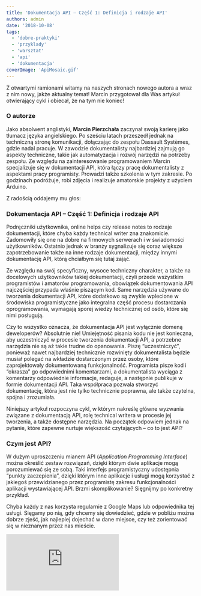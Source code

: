```yaml
---
title: 'Dokumentacja API – Część 1: Definicja i rodzaje API'
authors: admin
date: '2018-10-08'
tags:
  - 'dobre-praktyki'
  - 'przyklady'
  - 'warsztat'
  - 'api'
  - 'dokumentacja'
coverImage: 'ApiMosaic.gif'
---
```


Z otwartymi ramionami witamy na naszych stronach nowego autora a wraz z nim
nowy, jakże aktualny temat! Marcin przygotował dla Was artykuł otwierający cykl
i obiecał, że na tym nie koniec!

<!--truncate-->

### O autorze

Jako absolwent anglistyki, **Marcin Pierzchała** zaczynał swoją karierę jako
tłumacz języka angielskiego. Po sześciu latach przeszedł jednak na techniczną
stronę komunikacji, dołączając do zespołu Dassault Systèmes, gdzie nadal
pracuje. W zawodzie dokumentalisty najbardziej zajmują go aspekty techniczne,
takie jak automatyzacja i rozwój narzędzi na potrzeby zespołu. Ze względu na
zainteresowanie programowaniem Marcin specjalizuje się w dokumentacji API, która
łączy pracę dokumentalisty z aspektami pracy programisty. Prowadzi także
szkolenia w tym zakresie. Po godzinach podróżuje, robi zdjęcia i realizuje
amatorskie projekty z użyciem Arduino.

Z radością oddajemy mu głos:

### Dokumentacja API – Część 1: Definicja i rodzaje API

Podręczniki użytkownika, online helps czy release notes to rodzaje dokumentacji,
które chyba każdy technical writer zna znakomicie. Zadomowiły się one na dobre
na firmowych serwerach i w świadomości użytkowników. Ostatnio jednak w branży
sygnalizuje się coraz większe zapotrzebowanie także na inne rodzaje
dokumentacji, między innymi dokumentację API, którą chciałbym się tutaj zająć.

Ze względu na swój specyficzny, wysoce techniczny charakter, a także na
docelowych użytkowników takiej dokumentacji, czyli przede wszystkim programistów
i amatorów programowania, obowiązek dokumentowania API najczęściej przypada
właśnie piszącym kod. Same narzędzia używane do tworzenia dokumentacji API,
które dodatkowo są zwykle wplecione w środowiska programistyczne jako integralna
część procesu dostarczania oprogramowania, wymagają sporej wiedzy technicznej od
osób, które się nimi posługują.

Czy to wszystko oznacza, że dokumentacja API jest wyłącznie domeną deweloperów?
Absolutnie nie! Umiejętność pisania kodu nie jest konieczna, aby uczestniczyć w
procesie tworzenia dokumentacji API, a potrzebne narzędzia nie są aż takie
trudne do opanowania. Piszę “uczestniczyć”, ponieważ nawet najbardziej
technicznie rozwinięty dokumentalista będzie musiał polegać na wkładzie
dostarczonym przez osoby, które zaprojektowały dokumentowaną funkcjonalność.
Programista pisze kod i “okrasza” go odpowiednimi komentarzami, a dokumentalista
wyciąga z komentarzy odpowiednie informacje, redaguje, a następnie publikuje w
formie dokumentacji API. Taka współpraca pozwala stworzyć dokumentację, która
jest nie tylko technicznie poprawna, ale także czytelna, spójna i zrozumiała.

Niniejszy artykuł rozpoczyna cykl, w którym nakreślę główne wyzwania związane z
dokumentacją API, rolę technical writera w procesie jej tworzenia, a także
dostępne narzędzia. Na początek odpowiem jednak na pytanie, które zapewne
nurtuje większość czytających – co to jest API?

### Czym jest API?

W dużym uproszczeniu mianem API (_Application Programming Interface_) można
określić zestaw rozwiązań, dzięki którym dwie aplikacje mogą porozumiewać się ze
sobą. Taki interfejs programistyczny udostępnia “punkty zaczepienia”, dzięki
którym inne aplikacje i usługi mogą korzystać z jakiegoś przewidzianego przez
programistę zakresu funkcjonalności aplikacji wystawiającej API. Brzmi
skomplikowanie? Sięgnijmy po konkretny przykład.

Chyba każdy z nas korzysta regularnie z Google Maps lub odpowiednika tej usługi.
Sięgamy po nią, gdy chcemy się dowiedzieć, gdzie w pobliżu można dobrze zjeść,
jak najlepiej dojechać w dane miejsce, czy też zorientować się w nieznanym przez
nas mieście.

<iframe style={{border: 2}} src="https://www.google.com/maps/embed/v1/place?q=place_id:ChIJX4B9qBtbFkcR4hg5zRO0-V4&key=AIzaSyAmW63A0BsrstGLvhXXn-kbowRdGJPSlYM" width={500} height={350} frameBorder={1} />

Na stronach internetowych knajp można znaleźć małe mapki, które pokazują
lokalizację lokalu, jego oceny i np. obszar, w którym restauracja oferuje
dostawę jedzenia. Zastanawialiście się kiedyś, skąd biorą się te mapki?
Odpowiedź jest prosta. Google udostępnia szereg API umożliwiających korzystanie
z funkcjonalności map przez twórców stron internetowych.

Dla przykładu, aby otrzymać mapę danego miejsca, wystarczy do takiego API wysłać
następujące żądanie (_request_) HTTP:

https://www.google.com/maps/embed/v1/place?q=place\_id:ChIJ0RhONcBEFkcRv4pHdrW2a7Q&key=1234

Spróbujmy je rozłożyć na czynniki pierwsze:

- https://www.google.com/maps/embed/v1/ to bazowy adres URL (_base URL_), czyli
  część wspólna dla każdego żądania, jakie wysyłamy do danego API.
- /place to tzw. _endpoint_, czyli punkt dostępowy. Większość API oferuje szereg
  różnych punktów dostępowych odpowiadających różnym zasobom. W wypadku
  omawianego Google Maps API inne możliwe endpointy to np. /search (zwracający
  wyniki wyszukiwania dla danego obszaru), /directions (wytyczający trasę z
  punktu A do punktu B), czy /streetview (pokazujący widok z poziomu ulicy).
- Symbol “?” sygnalizuje początek _query string_, czyli łańcucha zapytania. Po
  nim następuje szereg parametrów. Składające się z nazwy (klucza) i wartości w
  formacie “klucz=wartość”  parametry oddzielane są od siebie znakiem “&”.
  Wymagane parametry zależą od użytego _endpointu_ i powinny być starannie
  opisane w dokumentacji.
- q=place*id:\_ChIJX4B9qBtbFkcR4hg5zRO0-V4* to parametr określający
  identyfikator miejsca – w naszym przykładzie jest to Dworzec Kraków Główny
  (każde miejsce posiada unikalny identyfikator, dzięki czemu można odróżnić
  miejsca noszące taką samą nazwę).
- key=1234 to parametr zawierający unikalny klucz, który identyfikuje stronę
  internetową lub aplikację wołającą API. W większości przypadków klucze do
  publicznych API wydawane są “od ręki” po założeniu konta deweloperskiego. Jest
  to jeden z kilku możliwych sposobów ograniczenia dostępu do API.

Żądania kierowane do API mogą być oczywiście znacznie bardziej rozbudowane. Na
przykład gdy konieczne jest przekazanie lub odebranie dużych ilości danych, dane
te zamieszcza się nie w ścieżce URL jak powyżej, lecz w ciele (_body_)
wiadomości. Dodatkowo stosuje się nagłówki (_headers_) sygnalizujące np. format
przesyłanych danych (JSON, XML) bądź określające inne aspekty relacji między
klientem, czyli aplikacją wołającą API, a podmiotem udostępniającym API.

### Rodzaje API

Interfejs programistyczny Google Maps to przykład tak zwanego web API, czyli
takiego API, w którym do komunikacji pomiędzy aplikacjami (tutaj przez aplikację
rozumiemy stronę internetową) wykorzystywany jest protokół HTTP. Niemal każda
duża organizacja udostępnia jakieś API tego rodzaju. W obszernym rejestrze
prowadzonym przez serwis
[ProgrammableWeb](https://www.programmableweb.com/category/all/apis) znajdziemy
nie tylko przedstawicieli mediów społecznościowych, takich jak Facebook czy
Twitter, portali aukcyjnych (eBay, Allegro), ale też masę instytucji rządowych i
badawczych (NASA), które za darmo bądź odpłatnie umożliwiają użytkownikom dostęp
do swoich zasobów danych za pośrednictwem web API. Tak niezwykłą popularność
webowe API zawdzięczają swojej dużej elastyczności i uniwersalnemu formatowi,
bowiem protokół HTTP nie jest przywiązany do jednego systemu operacyjnego czy
języka programowania.

![](images/api.png)

Źródło: [https://xkcd.com/](https://xkcd.com/)

Sytuacja ma się zupełnie inaczej w przypadku “natywnych” API. Przez natywne
interfejsy programistyczne można rozumieć biblioteki kodu, które ułatwiają
programiście wykonanie pewnych zadań. Na przykład pisząc aplikację dla
środowiska Windows, deweloper nie musi bawić się w niskopoziomowe programowanie
takich podstawowych funkcjonalności jak okienka, menu kontekstowe czy okna
dialogowe, ponieważ służą temu odpowiednie biblioteki systemowe. Innym
przykładem natywnego API może być popularna biblioteka jQuery, która umożliwia
programowanie w języku JavaScript w wygodny i przejrzysty sposób. Jeżeli chodzi
o potrzeby dokumentacyjne, natywne API wymagają zupełnie innego podejścia i
zestawu narzędzi. W związku z tym w niniejszym cyklu skupię się wyłącznie na
webowych API.

W kolejnym odcinku przyjrzymy się narzędziom przydatnym podczas dokumentowania
API oraz odpowiemy na pytanie “to HAT or not to HAT?”.
